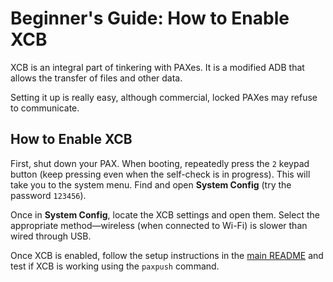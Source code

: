# Beginner's Guide: How to Enable XCB

XCB is an integral part of tinkering with PAXes. It is a modified ADB that allows the transfer of files and other data.

Setting it up is really easy, although commercial, locked PAXes may refuse to communicate.

## How to Enable XCB

First, shut down your PAX. When booting, repeatedly press the  `2`  keypad button (keep pressing even when the self-check is in progress). This will take you to the system menu. Find and open  **System Config**  (try the password  `123456`).

Once in  **System Config**, locate the XCB settings and open them. Select the appropriate method—wireless (when connected to Wi-Fi) is slower than wired through USB.

Once XCB is enabled, follow the setup instructions in the [main README](https://github.com/370network/pax-s920/blob/main/README.md) and test if XCB is working using the  `paxpush` command.
